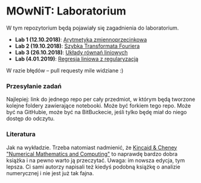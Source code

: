 # MOwNiT: Laboratorium

W tym repozytorium będą pojawiały się zagadnienia do laboratorium.

* **Lab 1 (12.10.2018)**: [Arytmetyka zmiennoprzecinkowa](https://github.com/kzajac/Mownit2018/blob/master/Mownit-Lab1.ipynb)
* **Lab 2 (19.10.2018)**: [Szybka Transformata Fouriera](https://github.com/piotrMocz/mownit2/blob/master/Lab2.ipynb)
* **Lab 3 (26.10.2018)**: [Układy równań liniowych](https://github.com/piotrMocz/mownit2/blob/master/Lab3.ipynb)
* **Lab    (4.01.2019)**: [Regresja liniowa z regularyzacją](https://github.com/piotrMocz/mownit2/blob/master/Lab6.ipynb)

W razie błędów – pull requesty mile widziane :)

### Przesyłanie zadań

Najlepiej: link do jednego repo per cały przedmiot, w którym będą tworzone kolejne foldery zawierające notebooki. Może być forkiem tego repo. Może być na GitHubie, może być na BitBuckecie, jeśli tylko będę miał do niego dostęp do odczytu.


### Literatura

Jak na wykładzie. Trzeba natomiast nadmienić, że [Kincaid & Cheney "Numerical Mathematics and Computing"](https://www.amazon.com/Numerical-Mathematics-Computing-Ward-Cheney/dp/1133103715) to naprawdę bardzo dobra książka i na pewno warto ją przeczytać. Uwaga: im nowsza edycja, tym lepsza. Ci sami autorzy napisali też kiedyś podobną książkę o analizie numerycznej i nie jest już tak fajna.
